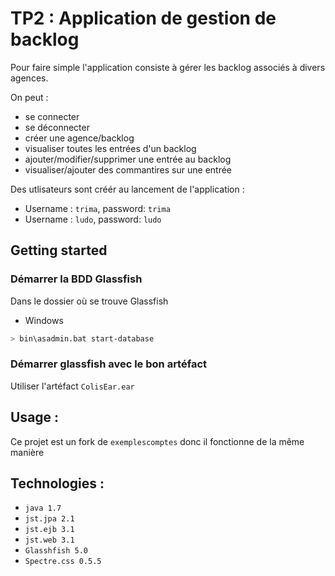 # TP2 : Application de gestion de backlog

Pour faire simple l'application consiste à gérer les backlog associés à divers agences.

On peut :
- se connecter 
- se déconnecter
- créer une agence/backlog
- visualiser toutes les entrées d'un backlog 
- ajouter/modifier/supprimer une entrée au backlog
- visualiser/ajouter des commantires sur une entrée

Des utlisateurs sont créér au lancement de l'application : 
- Username : `trima`, password: `trima`
- Username : `ludo`, password: `ludo`
## Getting started
### Démarrer la BDD Glassfish 
Dans le dossier où se trouve Glassfish

- Windows
```bash
> bin\asadmin.bat start-database
```
### Démarrer glassfish avec le bon artéfact
Utiliser l'artéfact `ColisEar.ear`


## Usage :
Ce projet est un fork de `exemplescomptes` donc il fonctionne de la même manière

## Technologies :
- `java 1.7`
- `jst.jpa 2.1`
- `jst.ejb 3.1`
- `jst.web 3.1`
- `Glasshfish 5.0`
- `Spectre.css 0.5.5`


